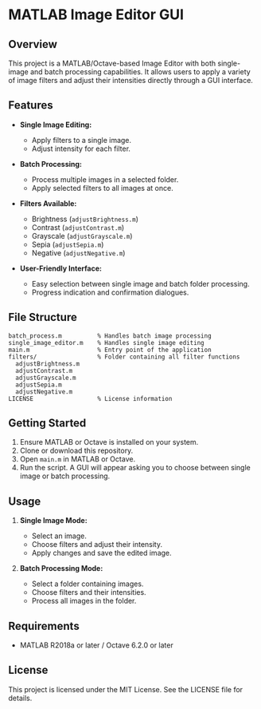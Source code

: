# MATLAB Image Editor GUI

## Overview

This project is a MATLAB/Octave-based Image Editor with both single-image and batch processing capabilities. It allows users to apply a variety of image filters and adjust their intensities directly through a GUI interface.

## Features

* **Single Image Editing:**

  * Apply filters to a single image.
  * Adjust intensity for each filter.

* **Batch Processing:**

  * Process multiple images in a selected folder.
  * Apply selected filters to all images at once.

* **Filters Available:**

  * Brightness (`adjustBrightness.m`)
  * Contrast (`adjustContrast.m`)
  * Grayscale (`adjustGrayscale.m`)
  * Sepia (`adjustSepia.m`)
  * Negative (`adjustNegative.m`)

* **User-Friendly Interface:**

  * Easy selection between single image and batch folder processing.
  * Progress indication and confirmation dialogues.

## File Structure

```
batch_process.m          % Handles batch image processing
single_image_editor.m    % Handles single image editing
main.m                   % Entry point of the application
filters/                 % Folder containing all filter functions
  adjustBrightness.m
  adjustContrast.m
  adjustGrayscale.m
  adjustSepia.m
  adjustNegative.m
LICENSE                  % License information
```

## Getting Started

1. Ensure MATLAB or Octave is installed on your system.
2. Clone or download this repository.
3. Open `main.m` in MATLAB or Octave.
4. Run the script. A GUI will appear asking you to choose between single image or batch processing.

## Usage

1. **Single Image Mode:**

   * Select an image.
   * Choose filters and adjust their intensity.
   * Apply changes and save the edited image.

2. **Batch Processing Mode:**

   * Select a folder containing images.
   * Choose filters and their intensities.
   * Process all images in the folder.

## Requirements

* MATLAB R2018a or later / Octave 6.2.0 or later

## License

This project is licensed under the MIT License. See the LICENSE file for details.
